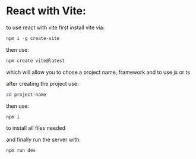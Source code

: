 # React with Vite:

to use react with vite first install vite via:
```powershell
npm i -g create-vite
```

then use:

```powershell
npm create vite@latest
```

which will allow you to chose a project name, framework and to use js or ts

after creating the project use:

```powershell
cd project-name
```

then use:

```powershell
npm i
```

to install all files needed

and finally run the server with:

```powershell
npm run dev
```
